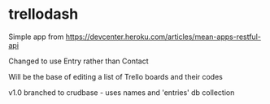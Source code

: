 # trellodash

Simple app from 
https://devcenter.heroku.com/articles/mean-apps-restful-api

Changed to use Entry rather than Contact

Will be the base of editing a list of Trello boards and their codes

v1.0 branched to crudbase - uses names and 'entries' db collection
